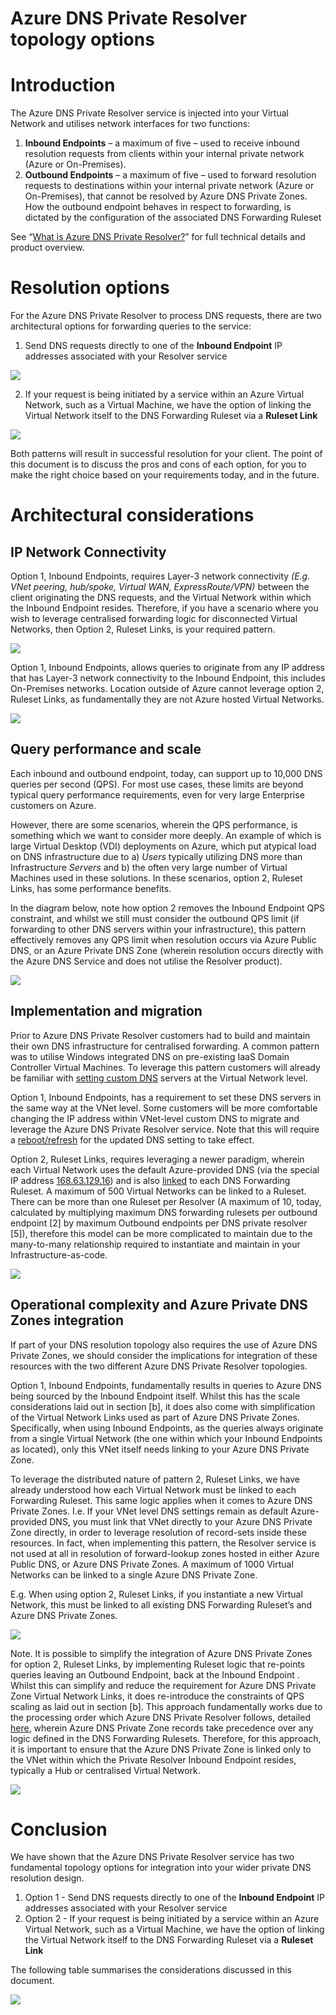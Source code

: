 # Azure DNS Private Resolver topology options

# Introduction 

The Azure DNS Private Resolver service is injected into your Virtual Network and utilises network interfaces for two functions:

1)	**Inbound Endpoints** – a maximum of five – used to receive inbound resolution requests from clients within your internal private network (Azure or On-Premises). 
2)	**Outbound Endpoints** – a maximum of five – used to forward resolution requests to destinations within your internal private network (Azure or On-Premises), that cannot be resolved by Azure DNS Private Zones. How the outbound endpoint behaves in respect to forwarding, is dictated by the configuration of the associated DNS Forwarding Ruleset

See “[What is Azure DNS Private Resolver?](https://learn.microsoft.com/en-us/azure/dns/dns-private-resolver-overview)” for full technical details and product overview.

# Resolution options

For the Azure DNS Private Resolver to process DNS requests, there are two architectural options for forwarding queries to the service:

1)	Send DNS requests directly to one of the **Inbound Endpoint** IP addresses associated with your Resolver service

![](images/2023-03-10-09-49-52.png)

2)	If your request is being initiated by a service within an Azure Virtual Network, such as a Virtual Machine, we have the option of linking the Virtual Network itself to the DNS Forwarding Ruleset via a **Ruleset Link**

![](images/2023-03-10-09-50-19.png)

Both patterns will result in successful resolution for your client. The point of this document is to discuss the pros and cons of each option, for you to make the right choice based on your requirements today, and in the future. 

# Architectural considerations

## IP Network Connectivity

Option 1, Inbound Endpoints, requires Layer-3 network connectivity _(E.g. VNet peering, hub/spoke, Virtual WAN, ExpressRoute/VPN)_ between the client originating the DNS requests, and the Virtual Network within which the Inbound Endpoint resides. Therefore, if you have a scenario where you wish to leverage centralised forwarding logic for disconnected Virtual Networks, then Option 2, Ruleset Links, is your required pattern.

![](images/2023-03-10-09-50-43.png)

Option 1, Inbound Endpoints, allows queries to originate from any IP address that has Layer-3 network connectivity to the Inbound Endpoint, this includes On-Premises networks. Location outside of Azure cannot leverage option 2, Ruleset Links, as fundamentally they are not Azure hosted Virtual Networks. 

![](images/2023-03-10-09-54-16.png)

## Query performance and scale

Each inbound and outbound endpoint, today, can support up to 10,000 DNS queries per second (QPS). For most use cases, these limits are beyond typical query performance requirements, even for very large Enterprise customers on Azure. 

However, there are some scenarios, wherein the QPS performance, is something which we want to consider more deeply. An example of which is large Virtual Desktop (VDI) deployments on Azure, which put atypical load on DNS infrastructure due to a) _Users_ typically utilizing DNS more than Infrastructure _Servers_ and b) the often very large number of Virtual Machines used in these solutions. In these scenarios, option 2, Ruleset Links, has some performance benefits. 

In the diagram below, note how option 2 removes the Inbound Endpoint QPS constraint, and whilst we still must consider the outbound QPS limit (if forwarding to other DNS servers within your infrastructure), this pattern effectively removes any QPS limit when resolution occurs via Azure Public DNS, or an Azure Private DNS Zone (wherein resolution occurs directly with the Azure DNS Service and does not utilise the Resolver product). 

![](images/2023-03-10-09-55-44.png)

## Implementation and migration

Prior to Azure DNS Private Resolver customers had to build and maintain their own DNS infrastructure for centralised forwarding. A common pattern was to utilise Windows integrated DNS on pre-existing IaaS Domain Controller Virtual Machines. To leverage this pattern customers will already be familiar with [setting custom DNS](https://learn.microsoft.com/en-us/azure/virtual-network/virtual-networks-name-resolution-for-vms-and-role-instances#specify-dns-servers) servers at the Virtual Network level.

Option 1, Inbound Endpoints, has a requirement to set these DNS servers in the same way at the VNet level. Some customers will be more comfortable changing the IP address within VNet-level custom DNS to migrate and leverage the Azure DNS Private Resolver service. Note that this will require a [reboot/refresh](https://learn.microsoft.com/en-us/azure/virtual-network/virtual-networks-name-resolution-for-vms-and-role-instances#specify-dns-servers:~:text=New%2DAzureVM.-,Note,-If%20you%20change) for the updated DNS setting to take effect. 

Option 2, Ruleset Links, requires leveraging a newer paradigm, wherein each Virtual Network uses the default Azure-provided DNS (via the special IP address [168.63.129.16](https://learn.microsoft.com/en-us/azure/virtual-network/what-is-ip-address-168-63-129-16)) and is also [linked](https://learn.microsoft.com/en-us/azure/dns/dns-private-resolver-get-started-portal#link-your-forwarding-ruleset-to-the-second-virtual-network) to each DNS Forwarding Ruleset. A maximum of 500 Virtual Networks can be linked to a Ruleset. There can be more than one Ruleset per Resolver (A maximum of 10, today, calculated by multiplying maximum DNS forwarding rulesets per outbound endpoint [2] by maximum Outbound endpoints per DNS private resolver [5]), therefore this model can be more complicated to maintain due to the many-to-many relationship required to instantiate and maintain in your Infrastructure-as-code. 

![](images/2023-03-10-09-58-10.png)

## Operational complexity and Azure Private DNS Zones integration

If part of your DNS resolution topology also requires the use of Azure DNS Private Zones, we should consider the implications for integration of these resources with the two different Azure DNS Private Resolver topologies.

Option 1, Inbound Endpoints, fundamentally results in queries to Azure DNS being sourced by the Inbound Endpoint itself. Whilst this has the scale considerations laid out in section [b], it does also come with simplification of the Virtual Network Links used as part of Azure DNS Private Zones. Specifically, when using Inbound Endpoints, as the queries always originate from a single Virtual Network (the one within which your Inbound Endpoints as located), only this VNet itself needs linking to your Azure DNS Private Zone.

To leverage the distributed nature of pattern 2, Ruleset Links, we have already understood how each Virtual Network must be linked to each Forwarding Ruleset. This same logic applies when it comes to Azure DNS Private Zones. I.e. If your VNet level DNS settings remain as default Azure-provided DNS, you must link that VNet directly to your Azure DNS Private Zone directly, in order to leverage resolution of record-sets inside these resources. In fact, when implementing this pattern, the Resolver service is not used at all in resolution of forward-lookup zones hosted in either Azure Public DNS, or Azure DNS Private Zones. A maximum of 1000 Virtual Networks can be linked to a single Azure DNS Private Zone.

E.g. When using option 2, Ruleset Links, if you instantiate a new Virtual Network, this must be linked to all existing DNS Forwarding Ruleset’s and Azure DNS Private Zones.

![](images/2023-03-10-09-59-13.png)

Note. It is possible to simplify the integration of Azure DNS Private Zones for option 2, Ruleset Links, by implementing Ruleset logic that re-points queries leaving an Outbound Endpoint, back at the Inbound Endpoint  . Whilst this can simplify and reduce the requirement for Azure DNS Private Zone Virtual Network Links, it does re-introduce the constraints of QPS scaling as laid out in section [b]. This approach fundamentally works due to the processing order which Azure DNS Private Resolver follows, detailed [here](https://learn.microsoft.com/en-us/azure/dns/dns-private-resolver-overview#how-does-it-work), wherein Azure DNS Private Zone records take precedence over any logic defined in the DNS Forwarding Rulesets. Therefore, for this approach, it is important to ensure that the Azure DNS Private Zone is linked only to the VNet within which the Private Resolver Inbound Endpoint resides, typically a Hub or centralised Virtual Network. 

![](images/2023-03-10-10-01-29.png)

# Conclusion

We have shown that the Azure DNS Private Resolver service has two fundamental topology options for integration into your wider private DNS resolution design. 

1.	Option 1 - Send DNS requests directly to one of the **Inbound Endpoint** IP addresses associated with your Resolver service
2.	Option 2 - If your request is being initiated by a service within an Azure Virtual Network, such as a Virtual Machine, we have the option of linking the Virtual Network itself to the DNS Forwarding Ruleset via a **Ruleset Link**

The following table summarises the considerations discussed in this document.

![](images/2023-03-10-13-53-57.png)
